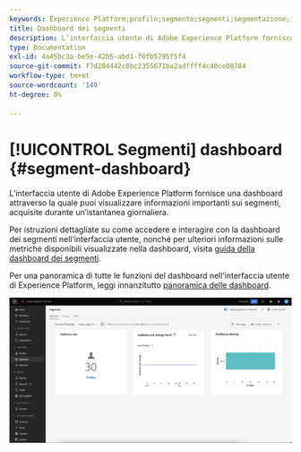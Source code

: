 ```yaml
---
keywords: Experience Platform;profilo;segmento;segmenti;segmentazione;interfaccia utente;personalizzazione;dashboard segmenti;dashboard
title: Dashboard dei segmenti
description: L’interfaccia utente di Adobe Experience Platform fornisce una dashboard attraverso la quale puoi visualizzare metriche importanti relative ai segmenti creati e gestiti dalla tua organizzazione.
type: Documentation
exl-id: 4a45bc3a-be5e-42b5-abd1-f0fb5795f5f4
source-git-commit: f7d204442c8bc2355671ba2adffff4c40ce08784
workflow-type: tm+mt
source-wordcount: '149'
ht-degree: 0%

---
```


# [!UICONTROL Segmenti] dashboard {#segment-dashboard}

L’interfaccia utente di Adobe Experience Platform fornisce una dashboard attraverso la quale puoi visualizzare informazioni importanti sui segmenti, acquisite durante un’istantanea giornaliera.

Per istruzioni dettagliate su come accedere e interagire con la dashboard dei segmenti nell’interfaccia utente, nonché per ulteriori informazioni sulle metriche disponibili visualizzate nella dashboard, visita [guida della dashboard dei segmenti](../../dashboards/guides/segments.md).

Per una panoramica di tutte le funzioni del dashboard nell’interfaccia utente di Experience Platform, leggi innanzitutto [panoramica delle dashboard](../../dashboards/home.md).

![Il dashboard dei segmenti. Vengono visualizzati tre widget: il widget dimensione pubblico, il widget tendenza modifica dimensione pubblico e i profili per widget identità.](../images/ui/segment-dashboard/dashboard-overview.png)
